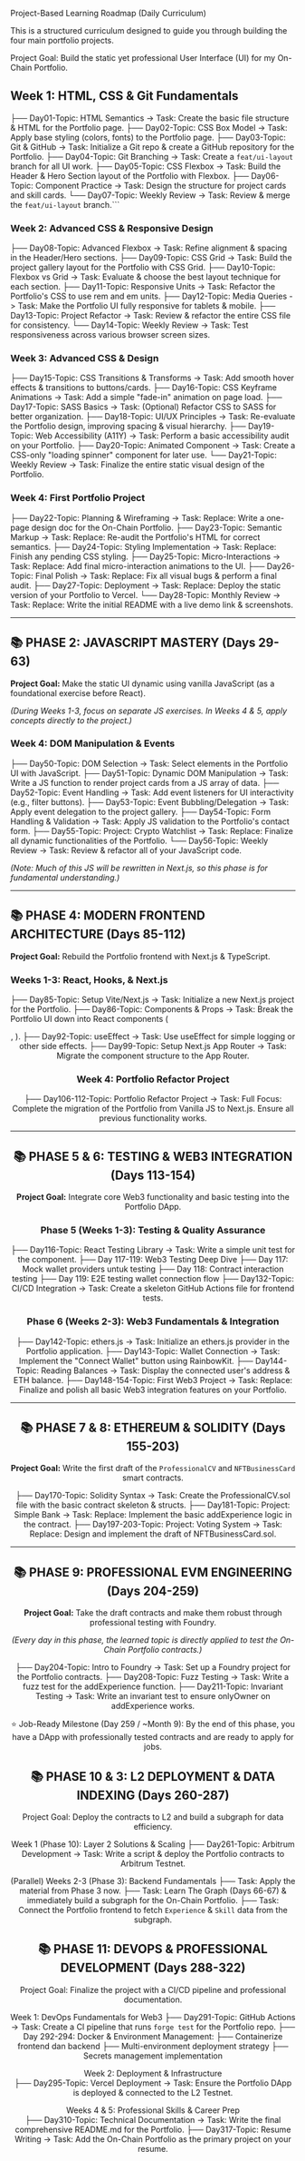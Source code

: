 Project-Based Learning Roadmap (Daily Curriculum)

This is a structured curriculum designed to guide you through building the four main portfolio projects.

Project Goal: Build the static yet professional User Interface (UI) for my On-Chain Portfolio.

## **Week 1: HTML, CSS & Git Fundamentals**

├── Day01-Topic: HTML Semantics -> Task: Create the basic file structure & HTML for the Portfolio page.
├── Day02-Topic: CSS Box Model -> Task: Apply base styling (colors, fonts) to the Portfolio page.
├── Day03-Topic: Git & GitHub -> Task: Initialize a Git repo & create a GitHub repository for the Portfolio.
├── Day04-Topic: Git Branching -> Task: Create a `feat/ui-layout` branch for all UI work.
├── Day05-Topic: CSS Flexbox -> Task: Build the Header & Hero Section layout of the Portfolio with Flexbox.
├── Day06-Topic: Component Practice -> Task: Design the structure for project cards and skill cards.
└── Day07-Topic: Weekly Review -> Task: Review & merge the `feat/ui-layout` branch.```

### **Week 2: Advanced CSS & Responsive Design**

├── Day08-Topic: Advanced Flexbox -> Task: Refine alignment & spacing in the Header/Hero sections.
├── Day09-Topic: CSS Grid -> Task: Build the project gallery layout for the Portfolio with CSS Grid.
├── Day10-Topic: Flexbox vs Grid -> Task: Evaluate & choose the best layout technique for each section.
├── Day11-Topic: Responsive Units -> Task: Refactor the Portfolio's CSS to use rem and em units.
├── Day12-Topic: Media Queries -> Task: Make the Portfolio UI fully responsive for tablets & mobile.
├── Day13-Topic: Project Refactor -> Task: Review & refactor the entire CSS file for consistency.
└── Day14-Topic: Weekly Review -> Task: Test responsiveness across various browser screen sizes.

### **Week 3: Advanced CSS & Design**

├── Day15-Topic: CSS Transitions & Transforms -> Task: Add smooth hover effects & transitions to buttons/cards.
├── Day16-Topic: CSS Keyframe Animations -> Task: Add a simple "fade-in" animation on page load.
├── Day17-Topic: SASS Basics -> Task: (Optional) Refactor CSS to SASS for better organization.
├── Day18-Topic: UI/UX Principles -> Task: Re-evaluate the Portfolio design, improving spacing & visual hierarchy.
├── Day19-Topic: Web Accessibility (A11Y) -> Task: Perform a basic accessibility audit on your Portfolio.
├── Day20-Topic: Animated Component -> Task: Create a CSS-only "loading spinner" component for later use.
└── Day21-Topic: Weekly Review -> Task: Finalize the entire static visual design of the Portfolio.

### **Week 4: First Portfolio Project**

├── Day22-Topic: Planning & Wireframing -> Task: Replace: Write a one-page design doc for the On-Chain Portfolio.
├── Day23-Topic: Semantic Markup -> Task: Replace: Re-audit the Portfolio's HTML for correct semantics.
├── Day24-Topic: Styling Implementation -> Task: Replace: Finish any pending CSS styling.
├── Day25-Topic: Micro-Interactions -> Task: Replace: Add final micro-interaction animations to the UI.
├── Day26-Topic: Final Polish -> Task: Replace: Fix all visual bugs & perform a final audit.
├── Day27-Topic: Deployment -> Task: Replace: Deploy the static version of your Portfolio to Vercel.
└── Day28-Topic: Monthly Review -> Task: Replace: Write the initial README with a live demo link & screenshots.

---

## 📚 **PHASE 2: JAVASCRIPT MASTERY (Days 29-63)**

**Project Goal:** Make the static UI dynamic using vanilla JavaScript (as a foundational exercise before React).

_(During Weeks 1-3, focus on separate JS exercises. In Weeks 4 & 5, apply concepts directly to the project.)_

### **Week 4: DOM Manipulation & Events**

├── Day50-Topic: DOM Selection -> Task: Select elements in the Portfolio UI with JavaScript.
├── Day51-Topic: Dynamic DOM Manipulation -> Task: Write a JS function to render project cards from a JS array of data.
├── Day52-Topic: Event Handling -> Task: Add event listeners for UI interactivity (e.g., filter buttons).
├── Day53-Topic: Event Bubbling/Delegation -> Task: Apply event delegation to the project gallery.
├── Day54-Topic: Form Handling & Validation -> Task: Apply JS validation to the Portfolio's contact form.
├── Day55-Topic: Project: Crypto Watchlist -> Task: Replace: Finalize all dynamic functionalities of the Portfolio.
└── Day56-Topic: Weekly Review -> Task: Review & refactor all of your JavaScript code.

_(Note: Much of this JS will be rewritten in Next.js, so this phase is for fundamental understanding.)_

---

## 📚 **PHASE 4: MODERN FRONTEND ARCHITECTURE (Days 85-112)**

**Project Goal:** Rebuild the Portfolio frontend with Next.js & TypeScript.

### **Weeks 1-3: React, Hooks, & Next.js**

├── Day85-Topic: Setup Vite/Next.js -> Task: Initialize a new Next.js project for the Portfolio.
├── Day86-Topic: Components & Props -> Task: Break the Portfolio UI down into React components (<Header>, <ProjectCard>).
├── Day92-Topic: useEffect -> Task: Use useEffect for simple logging or other side effects.
├── Day99-Topic: Setup Next.js App Router -> Task: Migrate the component structure to the App Router.

### **Week 4: Portfolio Refactor Project**

├── Day106-112-Topic: Portfolio Refactor Project -> Task: Full Focus: Complete the migration of the Portfolio from Vanilla JS to Next.js. Ensure all previous functionality works.

---

## 📚 **PHASE 5 & 6: TESTING & WEB3 INTEGRATION (Days 113-154)**

**Project Goal:** Integrate core Web3 functionality and basic testing into the Portfolio DApp.

### **Phase 5 (Weeks 1-3): Testing & Quality Assurance**

├── Day116-Topic: React Testing Library -> Task: Write a simple unit test for the <ProjectCard> component.
├── Day 117-119: Web3 Testing Deep Dive
├── Day 117: Mock wallet providers untuk testing
├── Day 118: Contract interaction testing
├── Day 119: E2E testing wallet connection flow
├── Day132-Topic: CI/CD Integration -> Task: Create a skeleton GitHub Actions file for frontend tests.

### **Phase 6 (Weeks 2-3): Web3 Fundamentals & Integration**

├── Day142-Topic: ethers.js -> Task: Initialize an ethers.js provider in the Portfolio application.
├── Day143-Topic: Wallet Connection -> Task: Implement the "Connect Wallet" button using RainbowKit.
├── Day144-Topic: Reading Balances -> Task: Display the connected user's address & ETH balance.
├── Day148-154-Topic: First Web3 Project -> Task: Replace: Finalize and polish all basic Web3 integration features on your Portfolio.

---

## 📚 **PHASE 7 & 8: ETHEREUM & SOLIDITY (Days 155-203)**

**Project Goal:** Write the first draft of the `ProfessionalCV` and `NFTBusinessCard` smart contracts.

├── Day170-Topic: Solidity Syntax -> Task: Create the ProfessionalCV.sol file with the basic contract skeleton & structs.
├── Day181-Topic: Project: Simple Bank -> Task: Replace: Implement the basic addExperience logic in the contract.
├── Day197-203-Topic: Project: Voting System -> Task: Replace: Design and implement the draft of NFTBusinessCard.sol.

---

## 📚 **PHASE 9: PROFESSIONAL EVM ENGINEERING (Days 204-259)**

**Project Goal:** Take the draft contracts and make them robust through professional testing with Foundry.

_(Every day in this phase, the learned topic is directly applied to test the On-Chain Portfolio contracts.)_

├── Day204-Topic: Intro to Foundry -> Task: Set up a Foundry project for the Portfolio contracts.
├── Day208-Topic: Fuzz Testing -> Task: Write a fuzz test for the addExperience function.
├── Day211-Topic: Invariant Testing -> Task: Write an invariant test to ensure onlyOwner on addExperience works.

⭐ Job-Ready Milestone (Day 259 / ~Month 9): By the end of this phase, you have a DApp with professionally tested contracts and are ready to apply for jobs.

## **📚 PHASE 10 & 3: L2 DEPLOYMENT & DATA INDEXING (Days 260-287)**

Project Goal: Deploy the contracts to L2 and build a subgraph for data efficiency.

Week 1 (Phase 10): Layer 2 Solutions & Scaling
├── Day261-Topic: Arbitrum Development -> Task: Write a script & deploy the Portfolio contracts to Arbitrum Testnet.

(Parallel) Weeks 2-3 (Phase 3): Backend Fundamentals
├── Task: Apply the material from Phase 3 now.
├── Task: Learn The Graph (Days 66-67) & immediately build a subgraph for the On-Chain Portfolio.
├── Task: Connect the Portfolio frontend to fetch `Experience` & `Skill` data from the subgraph.

## **📚 PHASE 11: DEVOPS & PROFESSIONAL DEVELOPMENT (Days 288-322)**

Project Goal: Finalize the project with a CI/CD pipeline and professional documentation.

Week 1: DevOps Fundamentals for Web3
├── Day291-Topic: GitHub Actions -> Task: Create a CI pipeline that runs `forge test` for the Portfolio repo.
├── Day 292-294: Docker & Environment Management:
├── Containerize frontend dan backend
├── Multi-environment deployment strategy
├── Secrets management implementation

Week 2: Deployment & Infrastructure  
├── Day295-Topic: Vercel Deployment -> Task: Ensure the Portfolio DApp is deployed & connected to the L2 Testnet.

Weeks 4 & 5: Professional Skills & Career Prep  
├── Day310-Topic: Technical Documentation -> Task: Write the final comprehensive README.md for the Portfolio.
├── Day317-Topic: Resume Writing -> Task: Add the On-Chain Portfolio as the primary project on your resume.
